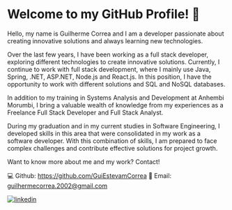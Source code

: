 # Welcome to my GitHub Profile! 👋

Hello, my name is Guilherme Correa and I am a developer passionate about creating innovative solutions and always learning new technologies.

Over the last few years, I have been working as a full stack developer, exploring different technologies to create innovative solutions. Currently, I continue to work with full stack development, where I mainly use Java, Spring, .NET, ASP.NET, Node.js and React.js. In this position, I have the opportunity to work with different solutions and SQL and NoSQL databases.

In addition to my training in Systems Analysis and Development at Anhembi Morumbi, I bring a valuable wealth of knowledge from my experiences as a Freelance Full Stack Developer and Full Stack Analyst.

During my graduation and in my current studies in Software Engineering, I developed skills in this area that were consolidated in my work as a software developer.
With this combination of skills, I am prepared to face complex challenges and contribute effective solutions for project growth.

Want to know more about me and my work? Contact!

💻 Github: https://github.com/GuiEstevamCorrea
📧 Email: guilhermecorrea.2002@gmail.com

[![linkedin](https://img.shields.io/badge/linkedin-0A66C2?style=for-the-badge&logo=linkedin&logoColor=white)](https://www.linkedin.com/in/guiestevamcorrea/ )
